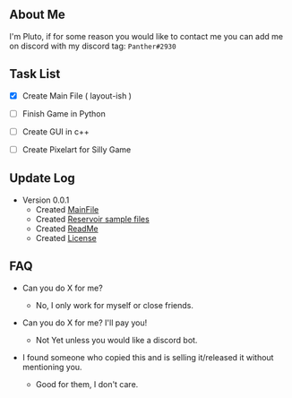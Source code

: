## About Me
I'm Pluto, if for some reason you would like to contact me you can add me on discord with my discord tag: ```Panther#2930```

## Task List
- [x] Create Main File ( layout-ish )
- [ ] Finish Game in Python
- [ ] Create GUI in c++
- [ ] Create Pixelart for Silly Game


## Update Log
- Version 0.0.1
  - Created [MainFile]()
  - Created [Reservoir sample files]()
  - Created [ReadMe](README.md)
  - Created [License]()
  
## FAQ
- Can you do X for me?
  - No, I only work for myself or close friends.

- Can you do X for me? I'll pay you!
  - Not Yet unless you would like a discord bot.

- I found someone who copied this and is selling it/released it without mentioning you.
  -  Good for them, I don't care.
